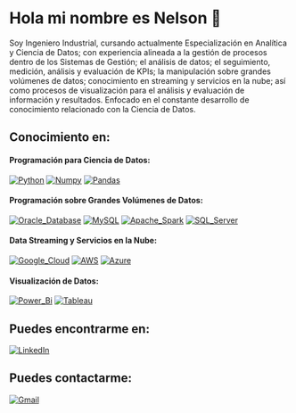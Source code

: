 # Hola mi nombre es Nelson 👋

Soy Ingeniero Industrial, cursando actualmente Especialización en Analítica y Ciencia de Datos; con experiencia alineada a la gestión de procesos dentro de los Sistemas de Gestión; el análisis de datos; el seguimiento, medición, análisis y evaluación de KPIs; la manipulación sobre grandes volúmenes de datos; conocimiento en streaming y servicios en la nube; así como procesos de visualización para el análisis y evaluación de información y resultados. Enfocado en el constante desarrollo de conocimiento relacionado con la Ciencia de Datos.

## Conocimiento en:

#### Programación para Ciencia de Datos:
[![Python](https://img.shields.io/badge/Python-FFD43B?style=for-the-badge&logo=python&logoColor=white&labelColor=101010)]()
[![Numpy](https://img.shields.io/badge/Numpy-013243?style=for-the-badge&logo=numpy&logoColor=white&labelColor=101010)]()
[![Pandas](https://img.shields.io/badge/Pandas-150458?style=for-the-badge&logo=pandas&logoColor=white&labelColor=101010)]()

#### Programación sobre Grandes Volúmenes de Datos:
[![Oracle_Database](https://img.shields.io/badge/Oracle_Database-F80000?style=for-the-badge&logo=oracle&logoColor=white&labelColor=101010)]()
[![MySQL](https://img.shields.io/badge/MySQL-4479A1?style=for-the-badge&logo=mysql&logoColor=white&labelColor=101010)]()
[![Apache_Spark](https://img.shields.io/badge/Apache_Spark-E25A1C?style=for-the-badge&logo=apachespark&logoColor=white&labelColor=101010)]()
[![SQL_Server](https://img.shields.io/badge/SQL_Server-CC2927?style=for-the-badge&logo=microsoftsqlserver&logoColor=white&labelColor=101010)]()

<!-- Falta SQL Server, Apache Spark -->

#### Data Streaming y Servicios en la Nube:
[![Google_Cloud](https://img.shields.io/badge/Google_Cloud-4285F4?style=for-the-badge&logo=googlecloud&logoColor=white&labelColor=101010)]()
[![AWS](https://img.shields.io/badge/AWS-232F3E?style=for-the-badge&logo=amazon-aws&logoColor=white&labelColor=101010)]()
[![Azure](https://img.shields.io/badge/Azure-0078D4?style=for-the-badge&logo=microsoftazure&logoColor=white&labelColor=101010)]()

#### Visualización de Datos:
[![Power_Bi](https://img.shields.io/badge/Power_Bi-F2C811?style=for-the-badge&logo=powerbi&logoColor=white&labelColor=101010)]()
[![Tableau](https://img.shields.io/badge/Tableau-E97627?style=for-the-badge&logo=tableau&logoColor=white&labelColor=101010)]()

## Puedes encontrarme en:
[![LinkedIn](https://img.shields.io/badge/LinkedIn-Nelson_Ramirez_Upegui-0077B5?style=for-the-badge&logo=linkedin&logoColor=white&labelColor=101010)](https://www.linkedin.com/in/nelson-fabi%C3%A1n-ram%C3%ADrez-upegui-007799125/)

## Puedes contactarme:
[![Gmail](https://img.shields.io/badge/Gmail-nelson.ramirez1@udea.edu.co-EA4335?style=for-the-badge&logo=gmail&logoColor=white&labelColor=101010)](href="mailto:nelson.ramirez1@udea.edu.co")


<!--
**n-upegui/n-upegui** is a ✨ _special_ ✨ repository because its `README.md` (this file) appears on your GitHub profile.

Here are some ideas to get you started:

- 🔭 Trabajo actualmente con Sistemas Integrados de Gestión, enfocado en el seguimiento, medición análisis y evaluación de KPIs, así como la generación de modelos descriptivos y predictivos para diferentes sectores. 
- 🌱 Actualmente me encuentro realizando una Especialización en Analítica y Ciencia de Datos y reforzando mi conocimiento en SQL, SSAS, SSIS, Power BI, PySpark
- 👯 I’m looking to collaborate on ...
- 🤔 I’m looking for help with ...
- 💬 Ask me about ...
- 📫 How to reach me: ...
- 😄 Pronouns: ...
- ⚡ Fun fact: ...
-->
